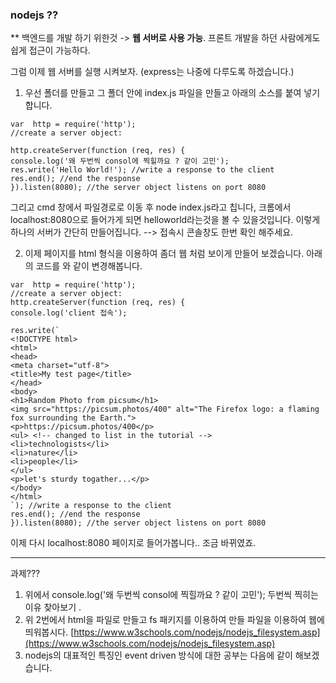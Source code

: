 ﻿### nodejs ??
** 백엔드를 개발 하기 위한것 -> **웹 서버로 사용 가능**. 프론트 개발을 하던 사람에게도 쉽게 접근이 가능하다.  


그럼 이제 웹 서버를 실행 시켜보자. 
(express는 나중에 다루도록 하겠습니다.) 

1. 우선 폴더를 만들고 그 폴더 안에 index.js 파일을 만들고  아래의 소스를 붙여 넣기 합니다.
~~~
var  http = require('http');
//create a server object:

http.createServer(function (req, res) {
console.log('왜 두번씩 consol에 찍힐까요 ? 같이 고민');
res.write('Hello World!'); //write a response to the client
res.end(); //end the response
}).listen(8080); //the server object listens on port 8080
~~~
그리고 cmd 창에서 파일경로로 이동 후 node index.js라고 칩니다, 크롬에서 localhost:8080으로 들어가게 되면  helloworld라는것을 볼 수 있을것입니다.  이렇게 하나의 서버가 간단히 만들어집니다.
-->  접속시 콘솔창도 한번 확인 해주세요.

2. 이제 페이지를 html 형식을 이용하여 좀더 웹 처럼 보이게  만들어 보겠습니다.  아래의 코드를 와 같이 변경해봅니다.
~~~
var  http = require('http');
//create a server object:
http.createServer(function (req, res) {
console.log('client 접속');

res.write(`
<!DOCTYPE html>
<html>
<head>
<meta charset="utf-8">
<title>My test page</title>
</head>
<body>
<h1>Random Photo from picsum</h1>
<img src="https://picsum.photos/400" alt="The Firefox logo: a flaming fox surrounding the Earth.">
<p>https://picsum.photos/400</p>
<ul> <!-- changed to list in the tutorial -->
<li>technologists</li>
<li>nature</li>
<li>people</li>
</ul>
<p>let's sturdy togather...</p>
</body>
</html>
`); //write a response to the client
res.end(); //end the response
}).listen(8080); //the server object listens on port 8080
~~~

이제 다시 localhost:8080 페이지로 들어가봅니다.. 조금 바뀌였죠.

--------------
과제??? 
1. 위에서 console.log('왜 두번씩 consol에 찍힐까요 ? 같이 고민'); 두번씩 찍히는 이유 찾아보기 . 
2. 위 2번에서 html을 파일로 만들고 fs 패키지를 이용하여 만들 파일을 이용하여 웹에 띄워봅시다.
[https://www.w3schools.com/nodejs/nodejs_filesystem.asp](https://www.w3schools.com/nodejs/nodejs_filesystem.asp)
3. nodejs의 대표적인 특징인 event driven 방식에 대한 공부는 다음에 같이 해보겠습니다. 





